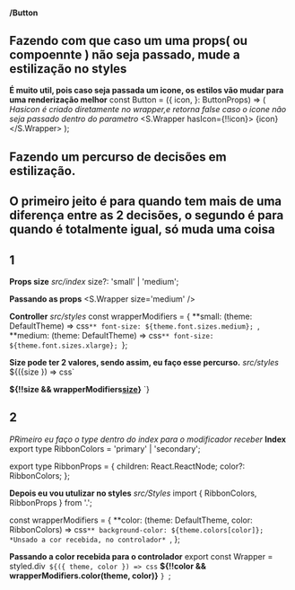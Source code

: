 #### /Button

## Fazendo com que caso um uma props( ou compoennte ) não seja passado, mude a estilização no styles

**É muito util, pois caso seja passada um icone, os estilos vão mudar para uma renderização melhor**
const Button = ({
  icon,
}: ButtonProps) => (
  *Hasicon é criado diretamente no wrapper,e retorna false caso o icone não seja passado dentro do parametro*
  <S.Wrapper hasIcon={!!icon}> 
    {icon}
  </S.Wrapper>
);


## Fazendo um percurso de decisões em estilização.

## O primeiro jeito é para quando tem mais de uma diferença entre as 2 decisões, o segundo é para quando é totalmente igual, só muda uma coisa

## 1
**Props size**
*src/index*
  size?: 'small' | 'medium';

**Passando as props**
  <S.Wrapper size='medium' />

**Controller**
*src/styles*
const wrapperModifiers = {
  **small: (theme: DefaultTheme) => css`**
    font-size: ${theme.font.sizes.medium};
  `,
  **medium: (theme: DefaultTheme) => css`**
    font-size: ${theme.font.sizes.xlarge};
`};

**Size pode ter 2 valores, sendo assim, eu faço esse percurso.**
*src/styles*
 ${({size }) => css`

  **${!!size && wrapperModifiers[size](theme)}**
  `}




## 2
*PRimeiro eu faço o type dentro do index para o modificador receber*
**Index**
export type RibbonColors = 'primary' | 'secondary';

export type RibbonProps = {
  children: React.ReactNode;
  color?: RibbonColors;
};

**Depois eu vou utulizar no styles**
*src/Styles*
import { RibbonColors, RibbonProps } from '.';

const wrapperModifiers = {
  **color: (theme: DefaultTheme, color: RibbonColors) => css`**
    background-color: ${theme.colors[color]}; *Unsado a cor recebida, no controlador*
  `,
};

**Passando a color recebida para o controlador**
export const Wrapper = styled.div<RibbonProps>`
  ${({ theme, color }) => css`
    **${!!color && wrapperModifiers.color(theme, color)}**
  `}
`;
